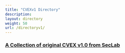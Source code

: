 ```yaml
---
title: "CVEXv1 Directory"
description: 
layout: directory
weight: 50
url: /directoryv1/
---
```

### [A Collection of original CVEX v1.0 from SecLab](https://github.com/ucsb-seclab/CVEX)
